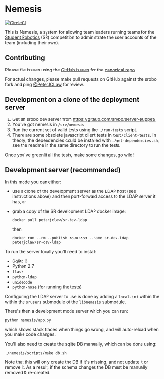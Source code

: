 # Nemesis

[![CircleCI](https://circleci.com/gh/srobo/nemesis.svg?style=svg)](https://circleci.com/gh/srobo/nemesis)

This is Nemesis, a system for allowing team leaders running teams for the
[Student Robotics](https://studentrobotics.org) (SR) competition to administrate
the user accounts of the team (including their own).

## Contributing

Please file issues using the [GitHub issues](https://github.com/srobo/nemesis/issues)
for the [canonical repo](https://github.com/srobo/nemesis).

For actual changes, please make pull requests on GitHub against the srobo fork
and ping [@PeterJCLaw](https://github.com/PeterJCLaw) for review.

## Development on a clone of the deployment server

1. Get an srobo dev server from https://github.com/srobo/server-puppet/
2. You've got nemesis in `/srv/nemesis`
3. Run the current set of valid tests using the `./run-tests` script.
4. There are some obsolete javascript client tests in `test/client-tests`.
   In theory, the dependencies could be installed with `./get-dependencies.sh`,
   see the readme in the same directory to run the tests.

Once you've greenlit all the tests, make some changes, go wild!

## Development server (recommended)

In this mode you can either:

 * use a clone of the development server as the LDAP host (see instructions
   above) and then port-forward access to the LDAP server it has, or
 * grab a copy of the SR [development LDAP docker image][sr-dev-ldap]:

   `docker pull peterjclaw/sr-dev-ldap`

   then

   `docker run --rm --publish 3890:389 --name sr-dev-ldap peterjclaw/sr-dev-ldap`

To run the server locally you'll need to install:

 * Sqlite 3
 * Python 2.7
 * `flask`
 * `python-ldap`
 * `unidecode`
 * `python-nose` (for running the tests)

Configuring the LDAP server to use is done by adding a `local.ini` within the
within the `srusers` submodule of the `libnemesis` submodule.

There's then a development mode server which you can run:

    python nemesis/app.py

which shows stack traces when things go wrong, and will auto-reload when you make code changes.

You'll also need to create the sqlite DB manually, which can be done using:

    ./nemesis/scripts/make_db.sh

Note that this will only create the DB if it's missing, and not update it or remove it.
As a result, if the schema changes the DB must be manually removed & re-created.

[sr-dev-ldap]: https://hub.docker.com/r/peterjclaw/sr-dev-ldap
